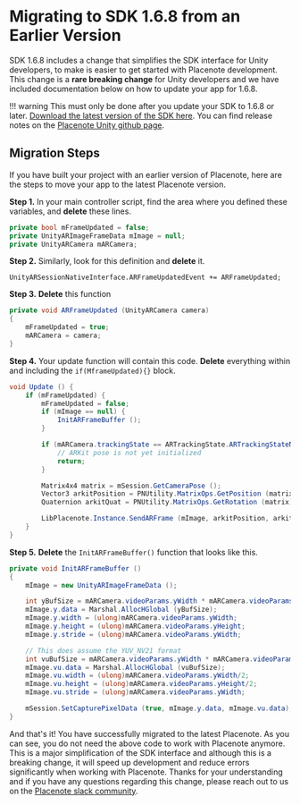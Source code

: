 # Migrating to SDK 1.6.8 from an Earlier Version

SDK 1.6.8 includes a change that simplifies the SDK interface for Unity developers, to make is easier to get started with Placenote development. This change is a **rare breaking change** for Unity developers and we have included documentation below on how to update your app for 1.6.8.

!!! warning
    This must only be done after you update your SDK to 1.6.8 or later. [Download the latest version of the SDK here](https://github.com/Placenote/PlacenoteSDK-Unity/releases/download/v1.6.12/PlacenoteSDK.unitypackage). You can find release notes on the <a href="https://github.com/Placenote/PlacenoteSDK-Unity/releases" target="_blank">Placenote Unity github page</a>.

## Migration Steps
If you have built your project with an earlier version of Placenote, here are the steps to move your app to the latest Placenote version.

**Step 1.** In your main controller script, find the area where you defined these variables, and **delete** these lines.

``` csharp
private bool mFrameUpdated = false;
private UnityARImageFrameData mImage = null;
private UnityARCamera mARCamera;
```

**Step 2.** Similarly, look for this definition and **delete** it.

``` charp
UnityARSessionNativeInterface.ARFrameUpdatedEvent += ARFrameUpdated;
```

**Step 3.** **Delete** this function

``` csharp
private void ARFrameUpdated (UnityARCamera camera)
{
    mFrameUpdated = true;
    mARCamera = camera;
}
```

**Step 4.** Your update function will contain this code. **Delete** everything within and including the `if(MframeUpdated){}` block.

``` csharp
void Update () {
    if (mFrameUpdated) {
        mFrameUpdated = false;
        if (mImage == null) {
            InitARFrameBuffer ();
        }

        if (mARCamera.trackingState == ARTrackingState.ARTrackingStateNotAvailable) {
            // ARKit pose is not yet initialized
            return;
        }

        Matrix4x4 matrix = mSession.GetCameraPose ();
        Vector3 arkitPosition = PNUtility.MatrixOps.GetPosition (matrix);
        Quaternion arkitQuat = PNUtility.MatrixOps.GetRotation (matrix);

        LibPlacenote.Instance.SendARFrame (mImage, arkitPosition, arkitQuat, mARCamera.videoParams.screenOrientation);
    }
}
```

**Step 5.** **Delete** the `InitARFrameBuffer()` function that looks like this.

``` csharp
private void InitARFrameBuffer ()
{
    mImage = new UnityARImageFrameData ();

    int yBufSize = mARCamera.videoParams.yWidth * mARCamera.videoParams.yHeight;
    mImage.y.data = Marshal.AllocHGlobal (yBufSize);
    mImage.y.width = (ulong)mARCamera.videoParams.yWidth;
    mImage.y.height = (ulong)mARCamera.videoParams.yHeight;
    mImage.y.stride = (ulong)mARCamera.videoParams.yWidth;

    // This does assume the YUV_NV21 format
    int vuBufSize = mARCamera.videoParams.yWidth * mARCamera.videoParams.yWidth/2;
    mImage.vu.data = Marshal.AllocHGlobal (vuBufSize);
    mImage.vu.width = (ulong)mARCamera.videoParams.yWidth/2;
    mImage.vu.height = (ulong)mARCamera.videoParams.yHeight/2;
    mImage.vu.stride = (ulong)mARCamera.videoParams.yWidth;

    mSession.SetCapturePixelData (true, mImage.y.data, mImage.vu.data);
}
```

And that's it! You have successfully migrated to the latest Placenote. As you can see, you do not need the above code to work with Placenote anymore. This is a major simplification of the SDK interface and although this is a breaking change, it will speed up development and reduce errors significantly when working with Placenote. Thanks for your understanding and if you have any questions regarding this change, please reach out to us on the <a href="https://placenote.com/slack" target="_blank">Placenote slack community</a>. 
